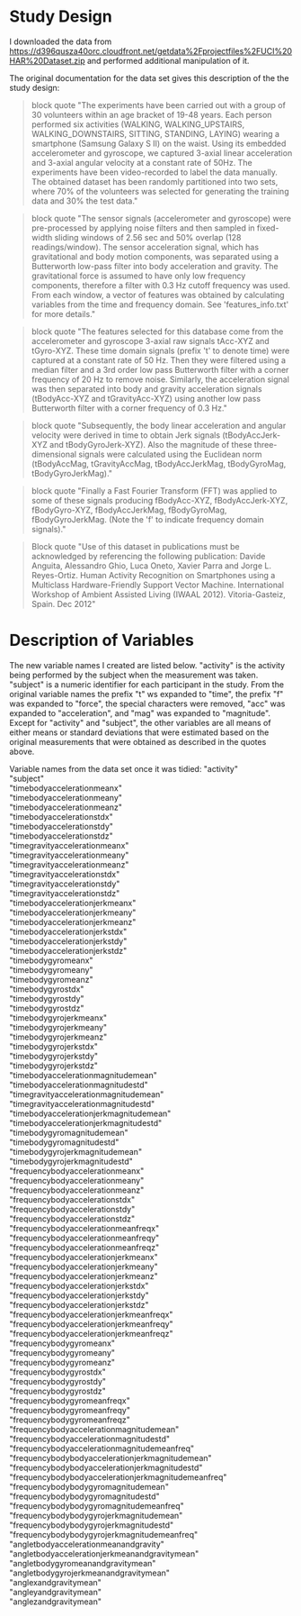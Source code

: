 Study Design
=================
I downloaded the data from https://d396qusza40orc.cloudfront.net/getdata%2Fprojectfiles%2FUCI%20HAR%20Dataset.zip
and performed additional manipulation of it.  

The original documentation for the data set gives this description of the the study design:  

>block quote "The experiments have been carried out with a group of 30 volunteers within an age bracket of 19-48 years. Each person performed six activities (WALKING, WALKING_UPSTAIRS, WALKING_DOWNSTAIRS, SITTING, STANDING, LAYING) wearing a smartphone (Samsung Galaxy S II) on the waist. Using its embedded accelerometer and gyroscope, we captured 3-axial linear acceleration and 3-axial angular velocity at a constant rate of 50Hz. The experiments have been video-recorded to label the data manually. The obtained dataset has been randomly partitioned into two sets, where 70% of the volunteers was selected for generating the training data and 30% the test data."  

>block quote "The sensor signals (accelerometer and gyroscope) were pre-processed by applying noise filters and then sampled in fixed-width sliding windows of 2.56 sec and 50% overlap (128 readings/window). The sensor acceleration signal, which has gravitational and body motion components, was separated using a Butterworth low-pass filter into body acceleration and gravity. The gravitational force is assumed to have only low frequency components, therefore a filter with 0.3 Hz cutoff frequency was used. From each window, a vector of features was obtained by calculating variables from the time and frequency domain. See 'features_info.txt' for more details."  

>block quote "The features selected for this database come from the accelerometer and gyroscope 3-axial raw signals tAcc-XYZ and tGyro-XYZ. These time domain signals (prefix 't' to denote time) were captured at a constant rate of 50 Hz. Then they were filtered using a median filter and a 3rd order low pass Butterworth filter with a corner frequency of 20 Hz to remove noise. Similarly, the acceleration signal was then separated into body and gravity acceleration signals (tBodyAcc-XYZ and tGravityAcc-XYZ) using another low pass Butterworth filter with a corner frequency of 0.3 Hz."   

>block quote "Subsequently, the body linear acceleration and angular velocity were derived in time to obtain Jerk signals (tBodyAccJerk-XYZ and tBodyGyroJerk-XYZ). Also the magnitude of these three-dimensional signals were calculated using the Euclidean norm (tBodyAccMag, tGravityAccMag, tBodyAccJerkMag, tBodyGyroMag, tBodyGyroJerkMag)."  

>block quote "Finally a Fast Fourier Transform (FFT) was applied to some of these signals producing fBodyAcc-XYZ, fBodyAccJerk-XYZ, fBodyGyro-XYZ, fBodyAccJerkMag, fBodyGyroMag, fBodyGyroJerkMag. (Note the 'f' to indicate frequency domain signals)."   

>Block quote "Use of this dataset in publications must be acknowledged by referencing the following publication: Davide Anguita, Alessandro Ghio, Luca Oneto, Xavier Parra and Jorge L. Reyes-Ortiz. Human Activity Recognition on Smartphones using a Multiclass Hardware-Friendly Support Vector Machine. International Workshop of Ambient Assisted Living (IWAAL 2012). Vitoria-Gasteiz, Spain. Dec 2012"  
   

Description of Variables
=========================

The new variable names I created are listed below.  "activity" is the activity being performed by the subject when the measurement was taken.  "subject" is a numeric identifier for each participant in the study.  From the original variable names the prefix "t" ws expanded to "time", the prefix "f" was expanded to "force", the special characters were removed, "acc" was expanded to "acceleration", and "mag" was expanded to "magnitude".  Except for "activity" and "subject", the other variables are all means of either means or standard deviations that were estimated based on the original measurements that were obtained as described in the quotes above.

Variable names from the data set once it was tidied:
"activity"                                            
"subject"                                           
"timebodyaccelerationmeanx"                         
"timebodyaccelerationmeany"                         
"timebodyaccelerationmeanz"                         
"timebodyaccelerationstdx"                          
"timebodyaccelerationstdy"                          
"timebodyaccelerationstdz"                          
"timegravityaccelerationmeanx"                      
"timegravityaccelerationmeany"                      
"timegravityaccelerationmeanz"                      
"timegravityaccelerationstdx"                       
"timegravityaccelerationstdy"                       
"timegravityaccelerationstdz"                       
"timebodyaccelerationjerkmeanx"                     
"timebodyaccelerationjerkmeany"                     
"timebodyaccelerationjerkmeanz"                     
"timebodyaccelerationjerkstdx"                      
"timebodyaccelerationjerkstdy"                      
"timebodyaccelerationjerkstdz"                      
"timebodygyromeanx"                                 
"timebodygyromeany"                                 
"timebodygyromeanz"                                 
"timebodygyrostdx"                                  
"timebodygyrostdy"                                  
"timebodygyrostdz"                                  
"timebodygyrojerkmeanx"                             
"timebodygyrojerkmeany"                             
"timebodygyrojerkmeanz"                             
"timebodygyrojerkstdx"                              
"timebodygyrojerkstdy"                              
"timebodygyrojerkstdz"                              
"timebodyaccelerationmagnitudemean"                 
"timebodyaccelerationmagnitudestd"                  
"timegravityaccelerationmagnitudemean"              
"timegravityaccelerationmagnitudestd"               
"timebodyaccelerationjerkmagnitudemean"             
"timebodyaccelerationjerkmagnitudestd"              
"timebodygyromagnitudemean"                         
"timebodygyromagnitudestd"                          
"timebodygyrojerkmagnitudemean"                     
"timebodygyrojerkmagnitudestd"                      
"frequencybodyaccelerationmeanx"                    
"frequencybodyaccelerationmeany"                    
"frequencybodyaccelerationmeanz"                    
"frequencybodyaccelerationstdx"                     
"frequencybodyaccelerationstdy"                     
"frequencybodyaccelerationstdz"                     
"frequencybodyaccelerationmeanfreqx"                
"frequencybodyaccelerationmeanfreqy"                
"frequencybodyaccelerationmeanfreqz"                
"frequencybodyaccelerationjerkmeanx"                
"frequencybodyaccelerationjerkmeany"                
"frequencybodyaccelerationjerkmeanz"                
"frequencybodyaccelerationjerkstdx"                 
"frequencybodyaccelerationjerkstdy"                 
"frequencybodyaccelerationjerkstdz"                 
"frequencybodyaccelerationjerkmeanfreqx"            
"frequencybodyaccelerationjerkmeanfreqy"            
"frequencybodyaccelerationjerkmeanfreqz"            
"frequencybodygyromeanx"                            
"frequencybodygyromeany"                            
"frequencybodygyromeanz"                            
"frequencybodygyrostdx"                             
"frequencybodygyrostdy"                             
"frequencybodygyrostdz"                             
"frequencybodygyromeanfreqx"                        
"frequencybodygyromeanfreqy"                        
"frequencybodygyromeanfreqz"                        
"frequencybodyaccelerationmagnitudemean"            
"frequencybodyaccelerationmagnitudestd"             
"frequencybodyaccelerationmagnitudemeanfreq"        
"frequencybodybodyaccelerationjerkmagnitudemean"    
"frequencybodybodyaccelerationjerkmagnitudestd"     
"frequencybodybodyaccelerationjerkmagnitudemeanfreq"
"frequencybodybodygyromagnitudemean"                
"frequencybodybodygyromagnitudestd"                 
"frequencybodybodygyromagnitudemeanfreq"            
"frequencybodybodygyrojerkmagnitudemean"            
"frequencybodybodygyrojerkmagnitudestd"             
"frequencybodybodygyrojerkmagnitudemeanfreq"        
"angletbodyaccelerationmeanandgravity"              
"angletbodyaccelerationjerkmeanandgravitymean"      
"angletbodygyromeanandgravitymean"                  
"angletbodygyrojerkmeanandgravitymean"              
"anglexandgravitymean"                              
"angleyandgravitymean"                              
"anglezandgravitymean"
